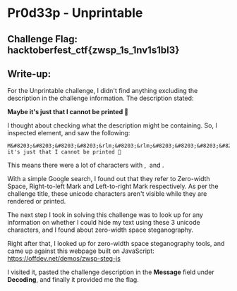 # Pr0d33p - Unprintable

## Challenge Flag: hacktoberfest_ctf{zwsp_1s_1nv1s1bl3}

## Write-up:

For the Unprintable challenge, I didn't find anything excluding the description in the challenge information. The description stated:

**M​​​​‏​‏​​​​‎‏‍​​​​‎‏‏​​​​‏‌‍​​​​‏‎‌​​​​‏‍‌​​​​‎‏‎​​​​‏​‌​​​​‏‍‏​​​​‏​‍​​​​‏​‌​​​​‏‎​​​​​‏‎‌​​​​‎‏​​​​​‎‏‏​​​​‏‎‌​​​​‏​‍​​​​‏‏‎​​​​‏‏‍​​​​‏‎‏​​​​‏‎​​​​​‏‍‍​​​​‎‏​​​​​‌‏‏​​​​‏‎​​​​​‎‏​​​​​‌‏‏​​​​‏‍​​​​​‏‎‎​​​​‌‏‏​​​​‏‎​​​​​‌‏‏​​​​‎‏‎​​​​‏‌‎​​​​‍​‌​​​‌​​​aybe it's just that I cannot be printed 🙁**

I thought about checking what the description might be containing. So, I inspected element, and saw the following:

```
M&#8203;&#8203;&#8203;&#8203;&rlm;&#8203;&rlm;&#8203;&#8203;&#8203;&#8203;&lrm;&rlm;&zwj;&#8203;&#8203;&#8203;&#8203;&lrm;&rlm;&rlm;&#8203;&#8203;&#8203;&#8203;&rlm;&zwnj;&zwj;&#8203;&#8203;&#8203;&#8203;&rlm;&lrm;&zwnj;&#8203;&#8203;&#8203;&#8203;&rlm;&zwj;&zwnj;&#8203;&#8203;&#8203;&#8203;&lrm;&rlm;&lrm;&#8203;&#8203;&#8203;&#8203;&rlm;&#8203;&zwnj;&#8203;&#8203;&#8203;&#8203;&rlm;&zwj;&rlm;&#8203;&#8203;&#8203;&#8203;&rlm;&#8203;&zwj;&#8203;&#8203;&#8203;&#8203;&rlm;&#8203;&zwnj;&#8203;&#8203;&#8203;&#8203;&rlm;&lrm;&#8203;&#8203;&#8203;&#8203;&#8203;&rlm;&lrm;&zwnj;&#8203;&#8203;&#8203;&#8203;&lrm;&rlm;&#8203;&#8203;&#8203;&#8203;&#8203;&lrm;&rlm;&rlm;&#8203;&#8203;&#8203;&#8203;&rlm;&lrm;&zwnj;&#8203;&#8203;&#8203;&#8203;&rlm;&#8203;&zwj;&#8203;&#8203;&#8203;&#8203;&rlm;&rlm;&lrm;&#8203;&#8203;&#8203;&#8203;&rlm;&rlm;&zwj;&#8203;&#8203;&#8203;&#8203;&rlm;&lrm;&rlm;&#8203;&#8203;&#8203;&#8203;&rlm;&lrm;&#8203;&#8203;&#8203;&#8203;&#8203;&rlm;&zwj;&zwj;&#8203;&#8203;&#8203;&#8203;&lrm;&rlm;&#8203;&#8203;&#8203;&#8203;&#8203;&zwnj;&rlm;&rlm;&#8203;&#8203;&#8203;&#8203;&rlm;&lrm;&#8203;&#8203;&#8203;&#8203;&#8203;&lrm;&rlm;&#8203;&#8203;&#8203;&#8203;&#8203;&zwnj;&rlm;&rlm;&#8203;&#8203;&#8203;&#8203;&rlm;&zwj;&#8203;&#8203;&#8203;&#8203;&#8203;&rlm;&lrm;&lrm;&#8203;&#8203;&#8203;&#8203;&zwnj;&rlm;&rlm;&#8203;&#8203;&#8203;&#8203;&rlm;&lrm;&#8203;&#8203;&#8203;&#8203;&#8203;&zwnj;&rlm;&rlm;&#8203;&#8203;&#8203;&#8203;&lrm;&rlm;&lrm;&#8203;&#8203;&#8203;&#8203;&rlm;&zwnj;&lrm;&#8203;&#8203;&#8203;&#8203;&zwj;&#8203;&zwnj;&#8203;&#8203;&#8203;&zwnj;&#8203;&#8203;&#8203;aybe it's just that I cannot be printed 🙁
```

This means there were a lot of characters with &#8203;, &rlm; and &lrm;.

With a simple Google search, I found out that they refer to Zero-width Space, Right-to-left Mark and Left-to-right Mark respectively. As per the challenge title, these unicode characters aren't visible while they are rendered or printed.

The next step I took in solving this challenge was to look up for any information on whether I could hide my text using these 3 unicode characters, and I found about zero-width space steganography.

Right after that, I looked up for zero-width space steganography tools, and came up against this webpage built on JavaScript: https://offdev.net/demos/zwsp-steg-js

I visited it, pasted the challenge description in the **Message** field under **Decoding**, and finally it provided me the flag.